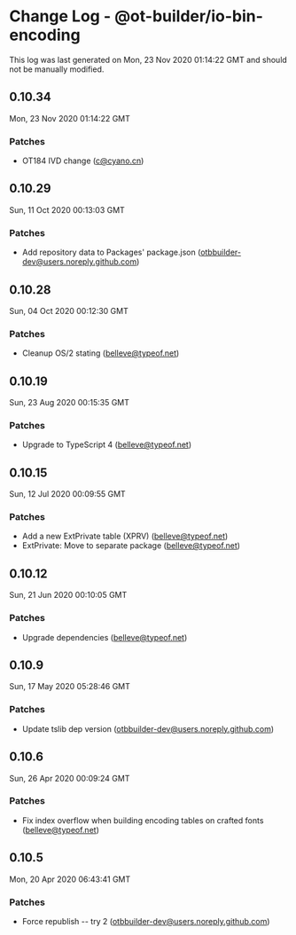 # Change Log - @ot-builder/io-bin-encoding

This log was last generated on Mon, 23 Nov 2020 01:14:22 GMT and should not be manually modified.

<!-- Start content -->

## 0.10.34

Mon, 23 Nov 2020 01:14:22 GMT

### Patches

- OT184 IVD change (c@cyano.cn)

## 0.10.29

Sun, 11 Oct 2020 00:13:03 GMT

### Patches

- Add repository data to Packages' package.json (otbbuilder-dev@users.noreply.github.com)

## 0.10.28

Sun, 04 Oct 2020 00:12:30 GMT

### Patches

- Cleanup OS/2 stating (belleve@typeof.net)

## 0.10.19

Sun, 23 Aug 2020 00:15:35 GMT

### Patches

- Upgrade to TypeScript 4 (belleve@typeof.net)

## 0.10.15

Sun, 12 Jul 2020 00:09:55 GMT

### Patches

- Add a new ExtPrivate table (XPRV) (belleve@typeof.net)
- ExtPrivate: Move to separate package (belleve@typeof.net)

## 0.10.12

Sun, 21 Jun 2020 00:10:05 GMT

### Patches

- Upgrade dependencies (belleve@typeof.net)

## 0.10.9

Sun, 17 May 2020 05:28:46 GMT

### Patches

- Update tslib dep version (otbbuilder-dev@users.noreply.github.com)

## 0.10.6

Sun, 26 Apr 2020 00:09:24 GMT

### Patches

- Fix index overflow when building encoding tables on crafted fonts (belleve@typeof.net)

## 0.10.5

Mon, 20 Apr 2020 06:43:41 GMT

### Patches

- Force republish -- try 2 (otbbuilder-dev@users.noreply.github.com)
